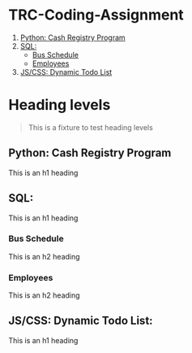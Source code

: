 # TRC-Coding-Assignment

1. [Python: Cash Registry Program](#Python:%20Cash%20Registry%20Program)
2. [SQL:](#SQL:)
    * [Bus Schedule](#Bus%20Schedule)
    * [Employees](#Employees)
3. [JS/CSS: Dynamic Todo List](#JS/CSS:%20Dynamic%20Todo%20List)


# Heading levels

> This is a fixture to test heading levels

<!-- toc -->

## Python: Cash Registry Program

This is an h1 heading


## SQL:

This is an h1 heading

### Bus Schedule

This is an h2 heading

### Employees

This is an h2 heading


## JS/CSS: Dynamic Todo List:

This is an h1 heading



